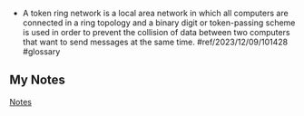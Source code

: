 - A token ring network is a local area network in which all computers are connected in a ring topology and a binary digit or token-passing scheme is used in order to prevent the collision of data between two computers that want to send messages at the same time. #ref/2023/12/09/101428 #glossary 
## My Notes
[Notes](mynotes/token-ring-notes.md)
